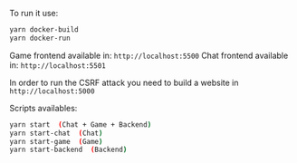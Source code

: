 

To run it use:
```bash
yarn docker-build
yarn docker-run
```

Game frontend available in: `http://localhost:5500`
Chat frontend available in: `http://localhost:5501`

In order to run the CSRF attack you need to build a website in `http://localhost:5000`

Scripts availables:

```bash
yarn start  (Chat + Game + Backend)
yarn start-chat  (Chat)
yarn start-game  (Game)
yarn start-backend  (Backend)
```